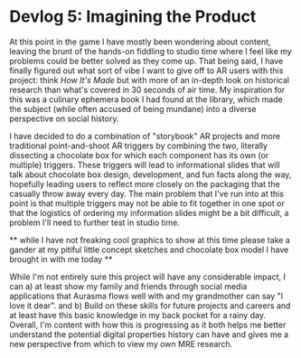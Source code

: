 # Devlog 5: Imagining the Product

At this point in the game I have mostly been wondering about content, leaving the brunt of the hands-on fiddling to studio time where I feel like my problems could be better solved as they come up. That being said, I have finally figured out what sort of vibe I want to give off to AR users with this project: think _How It's Made_ but with more of an in-depth look on historical research than what's covered in 30 seconds of air time. My inspiration for this was a culinary ephemera book I had found at the library, which made the subject (while often accused of being mundane) into a diverse perspective on social history.

I have decided to do a combination of "storybook" AR projects and more traditional point-and-shoot AR triggers by combining the two, literally dissecting a chocolate box for which each component has its own (or multiple) triggers. These triggers will lead to informational slides that will talk about chocolate box design, development, and fun facts along the way, hopefully leading users to reflect more closely on the packaging that the casually throw away every day. The main problem that I've run into at this point is that multiple triggers may not be able to fit together in one spot or that the logistics of ordering my information slides might be a bit difficult, a problem I'll need to further test in studio time.

** while I have not freaking cool graphics to show at this time please take a gander at my pitiful little concept sketches and chocolate box model I have brought in with me today ** 

While I'm not entirely sure this project will have any considerable impact, I can a) at least show my family and friends through social media applications that Aurasma flows well with and my grandmother can say "I love it dear". and b) Build on these skills for future projects and careers and at least have this basic knowledge in my back pocket for a rainy day. Overall, I'm content with how this is progressing as it both helps me better understand the potential digital properties history can have and gives me a new perspective from which to view my own MRE research. 
